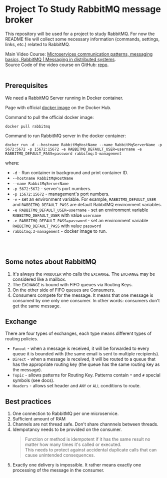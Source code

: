 # Project To Study RabbitMQ message broker

This repository will be used for a project to study RabbitMQ. For now the README file will collect some necessary information (commands, settings, links, etc.) related to RabbitMQ.

Main Video Course: [Microservices communication patterns, messaging basics, RabbitMQ | Messaging in distributed systems](https://www.youtube.com/watch?v=eW4JgrkwWEM).
<br/>
Source Code of the video course on GitHub: [repo](https://github.com/devmentors/Messaging-In-Distributed-Systems).
<br/>
<br/>


## Prerequisites

We need a RabbitMQ Server running in Docker container. 

Page with official [docker image](https://hub.docker.com/_/rabbitmq) on the Docker Hub.

Command to pull the official docker image: 

```
docker pull rabbitmq
```

Command to run RabbitMQ server in the docker container:

```
docker run -d --hostname RabbitMqHostName --name RabbitMqServerName -p 5672:5672 -p 15672:15672 -e RABBITMQ_DEFAULT_USER=username -e RABBITMQ_DEFAULT_PASS=password rabbitmq:3-management
```

where:

* `-d` - Run container in background and print container ID.
* `--hostname RabbitMqHostName`
* `--name RabbitMqServerName`
* `-p 5672:5672` - server's port numbers.
* `-p 15672:15672` - management's port numbers.
* `-e` - set an environment variable. For example, `RABBITMQ_DEFAULT_USER` and `RABBITMQ_DEFAULT_PASS` are default RabbitMQ environment variables.
* `-e RABBITMQ_DEFAULT_USER=username` - set an environment variable `RABBITMQ_DEFAULT_USER` with value `username`
* `-e RABBITMQ_DEFAULT_PASS=password` - set an environment variable `RABBITMQ_DEFAULT_PASS` with value `password`
* `rabbitmq:3-management` - docker image to run.
<br/>
<br/>


## Some notes about RabbitMQ

1. It's always the `PRODUCER` who calls the `EXCHANGE`. The `EXCHANGE` may be considered like a mailbox.
2. The `EXCHANGE` is bound with FIFO queues via Routing Keys.
3. On the other side of FIFO queues are Consumers.
4. Consumers compete for the message. It means that one message is consumed by one only one consumer. In other words: consumers don't get the same message. 


## Exchange

There are four types of exchanges, each type means different types of routing policies.

* `Fanout` - when a message is received, it will be forwarded to every queue it is bounded with (the same email is sent to multiple recipients).
* `Direct` - when a message is received, it will be routed to a queue that has the appropriate routing key (the queue has the same routing key as the message).
* `Topic` - allows patterns for Routing Key. Patterns contain `*` and `#` special symbols (see docs). 
* `Headers` - allows set header and `ANY` or `ALL` conditions to route.

## Best practices

1. One connection to RabbitMQ per one microservice. 
2. Sufficient amount of RAM
3. Channels are not thread safe. Don't share channnels between threads.
4. Idempotancy needs to be provided on the consumer. 
   > Function or method is idempotent if it has the same result no matter how many times it's called or executed. <br/>
   This needs to protect against accidental duplicate calls that can cause unintended consequences.
5. Exactly one delivery is impossible. It rather means exactly one processing of the message in the consumer.


